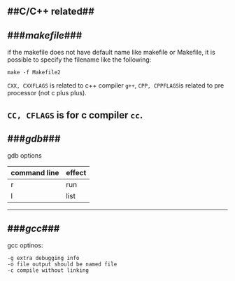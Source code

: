 ##C/C++ related##
---
###_makefile_###
---
if the makefile does not have default name like makefile or Makefile, it is possible to specify the filename like the following:

    make -f Makefile2


`CXX, CXXFLAGS` is related to c++ compiler `g++`, `CPP, CPPFLAGS`is related to pre processor (not c plus plus).

`CC, CFLAGS` is for c compiler `cc`.
---
###_gdb_###
---
gdb options

|command line|effect|
|------------|------|
|r|run|
|l|list|


---
###_gcc_###
---

gcc optinos:

    -g extra debugging info
    -o file output should be named file
    -c compile without linking 
